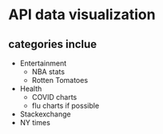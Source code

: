 # API data visualization
## categories inclue
- Entertainment
    - NBA stats
    - Rotten Tomatoes
- Health
    - COVID charts
    - flu charts if possible
- Stackexchange
- NY times